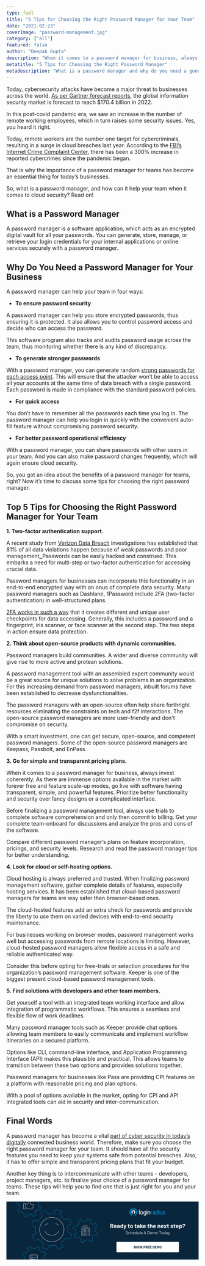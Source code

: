 ```yaml
---
type: fuel
title: "5 Tips for Choosing the Right Password Manager for Your Team"
date: "2021-02-23"
coverImage: "password-management.jpg"
category: ["all"]
featured: false
author: "Deepak Gupta"
description: "When it comes to a password manager for business, always invest coherently.  As there are immense options available in the market with forever free and feature scale-up modes, prioritize better functionality and security over fancy designs or a complicated interface."
metatitle: "5 Tips for Choosing the Right Password Manager"
metadescription: "What is a password manager and why do you need a good password manager for your business. Learn how to choose the right password manager for your team."
---
```


Today, cybersecurity attacks have become a major threat to businesses across the world. [As per Gartner forecast reports](https://www.gartner.com/en/documents/3889055), the global information security market is forecast to reach \$170.4 billion in 2022.

In this post-covid pandemic era, we saw an increase in the number of remote working employees, which in turn raises some security issues. Yes, you heard it right.

Today, remote workers are the number one target for cybercriminals, resulting in a surge in cloud breaches last year. According to the [FBI’s Internet Crime Complaint Center](https://www.imcgrupo.com/covid-19-news-fbi-reports-300-increase-in-reported-cybercrimes/), there has been a 300% increase in reported cybercrimes since the pandemic began.

That is why the importance of a password manager for teams has become an essential thing for today’s businesses.

So, what is a password manager, and how can it help your team when it comes to cloud security? Read on!

## What is a Password Manager

A password manager is a software application, which acts as an encrypted digital vault for all your passwords. You can generate, store, manage, or retrieve your login credentials for your internal applications or online services securely with a password manager.

## Why Do You Need a Password Manager for Your Business

A password manager can help your team in four ways:

- **To ensure password security**

A password manager can help you store encrypted passwords, thus ensuring it is protected. It also allows you to control password access and decide who can access the password.

This software program also tracks and audits password usage across the team, thus monitoring whether there is any kind of discrepancy.

- **To generate stronger passwords**

With a password manager, you can generate random [strong passwords for each access point](https://www.loginradius.com/blog/start-with-identity/2021/01/how-to-choose-a-secure-password/). This will ensure that the attacker won’t be able to access all your accounts at the same time of data breach with a single password. Each password is made in compliance with the standard password policies.

- **For quick access**

You don’t have to remember all the passwords each time you log in. The password manager can help you login in quickly with the convenient auto-fill feature without compromising password security.

- **For better password operational efficiency**

With a password manager, you can share passwords with other users in your team. And you can also make password changes frequently, which will again ensure cloud security.

So, you got an idea about the benefits of a password manager for teams, right? Now it’s time to discuss some tips for choosing the right password manager.

## Top 5 Tips for Choosing the Right Password Manager for Your Team

**1. Two-factor authentication support.**

A recent study from [Verizon Data Breach](https://enterprise.verizon.com/resources/reports/dbir/) investigations has established that 81% of all data violations happen because of weak passwords and poor management[. ](https://enterprise.verizon.com/resources/reports/dbir/)Passwords can be easily hacked and construed. This embarks a need for multi-step or two-factor authentication for accessing crucial data.

Password managers for businesses can incorporate this functionality in an end-to-end encrypted way with an onus of complete data security. Many password managers such as Dashlane, 1Password include 2FA (two-factor authentication) in well-structured plans.

[2FA works in such a way](https://www.loginradius.com/blog/start-with-identity/2021/01/how-to-setup-2fa-in-online-accounts/) that it creates different and unique user checkpoints for data accessing. Generally, this includes a password and a fingerprint, iris scanner, or face scanner at the second step. The two steps in action ensure data protection.

**2. Think about open-source products with dynamic communities.**

Password managers build communities. A wider and diverse community will give rise to more active and protean solutions.

A password management tool with an assembled expert community would be a great source for unique solutions to solve problems in an organization. For this increasing demand from password managers, inbuilt forums have been established to decrease dysfunctionalities.

The password managers with an open-source often help share forthright resources eliminating the constraints on tech and f2f interactions. The open-source password managers are more user-friendly and don't compromise on security.

With a smart investment, one can get secure, open-source, and competent password managers. Some of the open-source password managers are Keepass, Passbolt, and EnPass.

**3. Go for simple and transparent pricing plans.**

When it comes to a password manager for business, always invest coherently. As there are immense options available in the market with forever free and feature scale-up modes, go live with software having transparent, simple, and powerful features. Prioritize better functionality and security over fancy designs or a complicated interface.

Before finalizing a password management tool, always use trials to complete software comprehension and only then commit to billing. Get your complete team-onboard for discussions and analyze the pros and cons of the software.

Compare different password manager’s plans on feature incorporation, pricings, and security levels. Research and read the password manager tips for better understanding.

**4. Look for cloud or self-hosting options.**

Cloud hosting is always preferred and trusted. When finalizing password management software, gather complete details of features, especially hosting services. It has been established that cloud-based password managers for teams are way safer than browser-based ones.

The cloud-hosted features add an extra check for passwords and provide the liberty to use them on varied devices with end-to-end security maintenance.

For businesses working on browser modes, password management works well but accessing passwords from remote locations is limiting. However, cloud-hosted password managers allow flexible access in a safe and reliable authenticated way.

Consider this before opting for free-trials or selection procedures for the organization’s password management software. Keeper is one of the biggest present cloud-based password management tools.

**5. Find solutions with developers and other team members.**

Get yourself a tool with an integrated team working interface and allow integration of programmatic workflows. This ensures a seamless and flexible flow of work deadlines.

Many password manager tools such as Keeper provide chat options allowing team members to easily communicate and implement workflow itineraries on a secured platform.

Options like CLI, command-line interface, and Application Programming Interface (API) makes this plausible and practical. This allows teams to transition between these two options and provides solutions together.

Password managers for businesses like Pass are providing CPI features on a platform with reasonable pricing and plan options.

With a pool of options available in the market, opting for CPI and API integrated tools can aid in security and inter-communication.

## Final Words

A password manager has become a vital [part of cyber security in today’s digitally](https://www.loginradius.com/blog/start-with-identity/2019/10/cybersecurity-best-practices-for-enterprises/) connected business world. Therefore, make sure you choose the right password manager for your team. It should have all the security features you need to keep your systems safe from potential breaches. Also, it has to offer simple and transparent pricing plans that fit your budget.

Another key thing is to intercommunicate with other teams - developers, project managers, etc. to finalize your choice of a password manager for teams. These tips will help you to find one that is just right for you and your team.

[![book-a-demo-loginradius](book-a-demo-loginradius.png)](https://www.loginradius.com/book-a-demo/)
